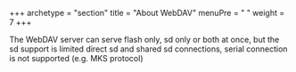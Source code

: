 +++
archetype = "section"
title = "About WebDAV"
menuPre = "<i class='fas fa-cloud-upload-alt'></i> "
weight = 7
+++

The WebDAV server can serve flash only, sd only or both at once, but the sd support is limited direct sd and shared sd connections, serial connection is not supported (e.g. MKS protocol)